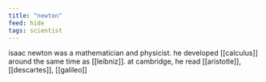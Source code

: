 ```yaml
---
title: "newton"
feed: hide
tags: scientist
---
```


isaac newton was a mathematician and physicist. he developed [[calculus]] around the same time as [[leibniz]]. at cambridge, he read [[aristotle]], [[descartes]], [[galileo]]